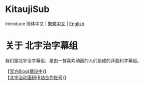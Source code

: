 # KitaujiSub
Introduce
简体中文 | [繁體中文](https://github.com/Kitauji-Sub/.github/blob/main/profile/README_TC.md) | [English](https://github.com/Kitauji-Sub/.github/blob/main/profile/README_EN.md)
# 关于 北宇治字幕组
我们是北宇治字幕组，是由一群喜欢动画的人们组成的非盈利字幕组。   

【[官方Blog(建设中)](https://blog.kitauji.jp)】   
【[北宇治动画研(B站合作账号)](https://space.bilibili.com/3493115428079755)】   
